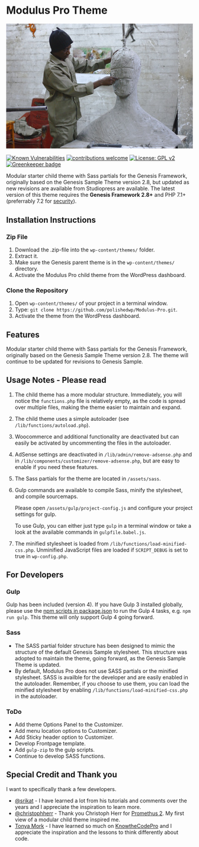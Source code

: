 # Modulus Pro Theme

![Title](screenshot.png)

[![Known Vulnerabilities](https://snyk.io/test/github/polishedwp/Modulus-Pro/badge.svg?targetFile=package.json)](https://snyk.io/test/github/polishedwp/Modulus-Pro?targetFile=package.json) [![contributions welcome](https://img.shields.io/badge/contributions-welcome-brightgreen.svg?style=flat)](https://github.com/polishedwp/modulus-pro/issues) [![License: GPL v2](https://img.shields.io/badge/License-GPL%20v2-blue.svg)](https://www.gnu.org/licenses/old-licenses/gpl-2.0.en.html) [![Greenkeeper badge](https://badges.greenkeeper.io/polishedwp/Modulus-Pro.svg)](https://greenkeeper.io/) 

Modular starter child theme with Sass partials for the Genesis Framework, originally based on the Genesis Sample Theme version 2.8, but updated as new revisions are available from Studiopress are available. The latest version of this theme requires the **Genesis Framework 2.8+** and PHP 7.1+ (preferrably 7.2 for [security](http://php.net/supported-versions.php)). 


## Installation Instructions

### Zip File

1.  Download the .zip-file into the `wp-content/themes/` folder.
2.  Extract it.
3.  Make sure the Genesis parent theme is in the `wp-content/themes/` directory.
4.  Activate the Modulus Pro child theme from the WordPress dashboard.

### Clone the Repository

1.  Open `wp-content/themes/` of your project in a terminal window.
2.  Type: `git clone https://github.com/polishedwp/Modulus-Pro.git`.
3.  Activate the theme from the WordPress dashboard.

## Features  
Modular starter child theme with Sass partials for the Genesis Framework, originally based on the Genesis Sample Theme version 2.8. The theme will continue to be updated for revisions to Genesis Sample. 


## Usage Notes - Please read

1.  The child theme has a more modular structure. Immediately, you will notice the `functions.php` file is relatively empty, as the code is spread over multiple files, making the theme easier to maintain and expand. 
2.  The child theme uses a simple autoloader (see `/lib/functions/autoload.php`).
3.  Woocommerce and additional functionality are deactivated but can easily be activated by uncommenting the files in the autoloader.
4.  AdSense settings are deactivated in `/lib/admin/remove-adsense.php` and in `/lib/components/customizer/remove-adsense.php`, but are easy to enable if you need these features. 
5.  The Sass partials for the theme are located in `/assets/sass`. 
6.  Gulp commands are available to compile Sass, minify the stylesheet, and compile sourcemaps.

    Please open `/assets/gulp/project-config.js` and configure your project settings for gulp.

    To use Gulp, you can either just type `gulp` in a terminal window or take a look at the available commands in `gulpfile.babel.js`.

7. The minified stylesheet is loaded from `/lib/functions/load-minified-css.php`. Unminified JavaScript files are loaded if `SCRIPT_DEBUG` is set to true in `wp-config.php`.


## For Developers 

### Gulp
Gulp has been included (version 4). If you have Gulp 3 installed globally, please use the [npm scripts in package.json](https://github.com/polishedwp/Modulus-Pro/blob/develop/package.json) to run the Gulp 4 tasks, e.g. `npm run gulp`. This theme will only support Gulp 4 going forward.   

### Sass  
* The SASS partial folder structure has been designed to mimic the structure of the default Genesis Sample stylesheet. This structure was adopted to maintain the theme, going forward, as the Genesis Sample Theme is updated.  
* By default, Modulus Pro does not use SASS partials or the minified stylesheet. SASS is availble for the developer and are easily enabled in the autoloader. Remember, if you choose to use them, you can load the minified stylesheet by enabling `/lib/functions/load-minified-css.php` in the autoloader.   

### ToDo 
* Add theme Options Panel to the Customizer. 
* Add menu location options to Customizer. 
* Add Sticky header option to Customizer. 
* Develop Frontpage template. 
* Add `gulp-zip` to the gulp scripts. 
* Continue to develop SASS functions. 

## Special Credit and Thank you

I want to specifically thank a few developers. 

* [@srikat](https://github.com/srikat) - I have learned a lot from his tutorials and comments over the years and I appreciate the inspiration to learn more. 
* [@christophherr](https://github.com/christophherr) - Thank you Christoph Herr for [Promethus 2](https://github.com/christophherr/prometheus). My first view of a modular child theme inspired me.
* [Tonya Mork](https://github.com/hellofromtonya) - I have learned so much on [KnowtheCodePro](http://knowthecode.io/) and I appreciate the inspiration and the lessons to think differently about code. 


